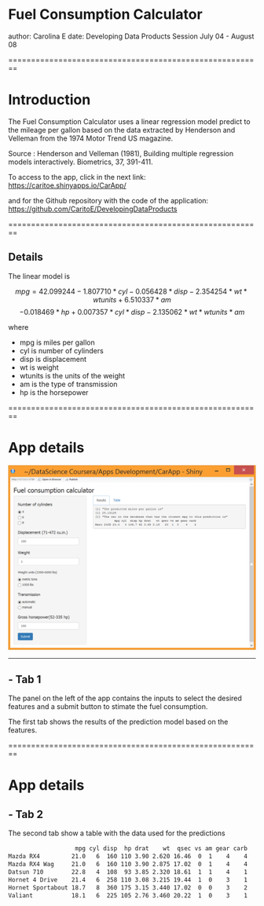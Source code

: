 Fuel Consumption Calculator
========================================================
author: Carolina E 
date: Developing Data Products Session July 04 - August 08

========================================================
# Introduction


The Fuel Consumption Calculator uses a linear regression model predict to the mileage per gallon based on the data extracted by Henderson and Velleman from the 1974 Motor Trend US magazine. 

Source : Henderson and Velleman (1981), Building multiple regression models interactively. Biometrics, 37, 391-411.

To access to the app, click in the next link:
<https://caritoe.shinyapps.io/CarApp/>

and for the Github repository with the code of the application:
<https://github.com/CaritoE/DevelopingDataProducts>

========================================================
## Details

The linear model is 

 $$mpg = 42.099244 - 1.807710 * cyl - 0.056428 * disp - 2.354254 * wt * wtunits + 6.510337 * am$$
       $$- 0.018469 * hp + 0.007357 * cyl * disp - 2.135062 * wt * wtunits * am$$

where 

- mpg is miles per gallon
- cyl is number of cylinders
- disp is displacement
- wt is weight
- wtunits is the units of the weight
- am is the type of transmission
- hp is the horsepower

========================================================
# App details 


![picture of first tab](Fig1.png)


***
## - Tab 1
 

The panel on the left of the app contains the inputs to select the desired features and a submit button to stimate the fuel consumption.

The first tab shows the results of the prediction model based on the features.

========================================================
# App details

## - Tab 2

The second tab show a table with the data used for the predictions


```
                   mpg cyl disp  hp drat    wt  qsec vs am gear carb
Mazda RX4         21.0   6  160 110 3.90 2.620 16.46  0  1    4    4
Mazda RX4 Wag     21.0   6  160 110 3.90 2.875 17.02  0  1    4    4
Datsun 710        22.8   4  108  93 3.85 2.320 18.61  1  1    4    1
Hornet 4 Drive    21.4   6  258 110 3.08 3.215 19.44  1  0    3    1
Hornet Sportabout 18.7   8  360 175 3.15 3.440 17.02  0  0    3    2
Valiant           18.1   6  225 105 2.76 3.460 20.22  1  0    3    1
```
